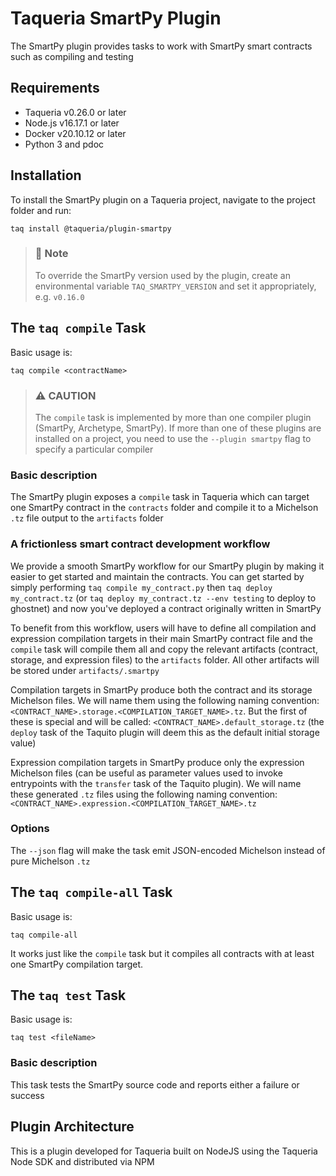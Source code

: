 # Taqueria SmartPy Plugin

The SmartPy plugin provides tasks to work with SmartPy smart contracts such as compiling and testing

## Requirements

- Taqueria v0.26.0 or later
- Node.js v16.17.1 or later
- Docker v20.10.12 or later
- Python 3 and pdoc

## Installation

To install the SmartPy plugin on a Taqueria project, navigate to the project folder and run:

```shell
taq install @taqueria/plugin-smartpy
```

> ### :page_with_curl: Note
> To override the SmartPy version used by the plugin, create an environmental variable `TAQ_SMARTPY_VERSION` and set it appropriately, e.g. `v0.16.0`

## The `taq compile` Task

Basic usage is:

```shell
taq compile <contractName>
```

> ### :warning: CAUTION
> The `compile` task is implemented by more than one compiler plugin (SmartPy, Archetype, SmartPy). If more than one of these plugins are installed on a project, you need to use the `--plugin smartpy` flag to specify a particular compiler

### Basic description
The SmartPy plugin exposes a `compile` task in Taqueria which can target one SmartPy contract in the `contracts` folder and compile it to a Michelson `.tz` file output to the `artifacts` folder

### A frictionless smart contract development workflow
We provide a smooth SmartPy workflow for our SmartPy plugin by making it easier to get started and maintain the contracts. You can get started by simply performing `taq compile my_contract.py` then `taq deploy my_contract.tz` (or `taq deploy my_contract.tz --env testing` to deploy to ghostnet) and now you've deployed a contract originally written in SmartPy

To benefit from this workflow, users will have to define all compilation and expression compilation targets in their main SmartPy contract file and the `compile` task will compile them all and copy the relevant artifacts (contract, storage, and expression files) to the `artifacts` folder. All other artifacts will be stored under `artifacts/.smartpy`

Compilation targets in SmartPy produce both the contract and its storage Michelson files. We will name them using the following naming convention: `<CONTRACT_NAME>.storage.<COMPILATION_TARGET_NAME>.tz`. But the first of these is special and will be called: `<CONTRACT_NAME>.default_storage.tz` (the `deploy` task of the Taquito plugin will deem this as the default initial storage value)

Expression compilation targets in SmartPy produce only the expression Michelson files (can be useful as parameter values used to invoke entrypoints with the `transfer` task of the Taquito plugin). We will name these generated `.tz` files using the following naming convention: `<CONTRACT_NAME>.expression.<COMPILATION_TARGET_NAME>.tz`

### Options

The `--json` flag will make the task emit JSON-encoded Michelson instead of pure Michelson `.tz`

## The `taq compile-all` Task

Basic usage is:

```shell
taq compile-all
```

It works just like the `compile` task but it compiles all contracts with at least one SmartPy compilation target.

## The `taq test` Task

Basic usage is:

```shell
taq test <fileName>
```

### Basic description
This task tests the SmartPy source code and reports either a failure or success

## Plugin Architecture

This is a plugin developed for Taqueria built on NodeJS using the Taqueria Node SDK and distributed via NPM